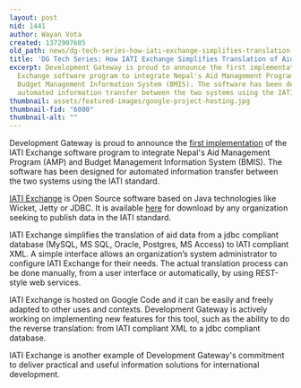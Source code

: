 ```yaml
---
layout: post
nid: 1441
author: Wayan Vota
created: 1372907685
old_path: news/dg-tech-series-how-iati-exchange-simplifies-translation-aid-data-xml
title: 'DG Tech Series: How IATI Exchange Simplifies Translation of Aid Data to XML'
excerpt: Development Gateway is proud to announce the first implementation of the IATI
  Exchange software program to integrate Nepal's Aid Management Program (AMP) and
  Budget Management Information System (BMIS). The software has been designed for
  automated information transfer between the two systems using the IATI standard.
thumbnail: assets/featured-images/google-project-hosting.jpg
thumbnail-fid: "6000"
thumbnail-alt: ""
---
```


Development Gateway is proud to announce the [first implementation](/news/better-total-resource-management-using-amp-data-nepals-budget-system) of the IATI Exchange software program to integrate Nepal's Aid Management Program (AMP) and Budget Management Information System (BMIS). The software has been designed for automated information transfer between the two systems using the IATI standard.

[IATI Exchange](http://code.google.com/p/iati-exchange/) is Open Source software based on Java technologies like Wicket, Jetty or JDBC. It is available [here](http://code.google.com/p/iati-exchange/) for download by any organization seeking to publish data in the IATI standard.

IATI Exchange simplifies the translation of aid data from a jdbc compliant database (MySQL, MS SQL, Oracle, Postgres, MS Access) to IATI compliant XML. A simple interface allows an organization’s system administrator to configure IATI Exchange for their needs. The actual translation process can be done manually, from a user interface or automatically, by using REST-style web services.

IATI Exchange is hosted on Google Code and it can be easily and freely adapted to other uses and contexts. Development Gateway is actively working on implementing new features for this tool, such as the ability to do the reverse translation: from IATI compliant XML to a jdbc compliant database.

IATI Exchange is another example of Development Gateway's commitment to deliver practical and useful information solutions for international development.
